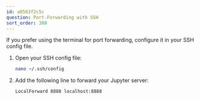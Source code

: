 ```yaml
---
id: a8563f2c5c
question: Port-Forwarding with SSH
sort_order: 380
---
```


If you prefer using the terminal for port forwarding, configure it in your SSH config file.

1. Open your SSH config file:
   ```bash
   nano ~/.ssh/config
   ```

2. Add the following line to forward your Jupyter server:
   ```
   LocalForward 8888 localhost:8888
   ```